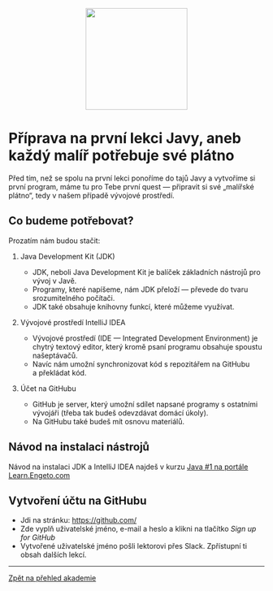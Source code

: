 <p align="center">
  <img src="https://engeto.cz/wp-content/uploads/2019/01/engeto-square.png" width="200" height="200">
</p>

# Příprava na první lekci Javy, aneb každý malíř potřebuje své plátno

Před tím, než se spolu na první lekci ponoříme do tajů Javy a&nbsp;vytvoříme si první program, máme tu pro Tebe první quest &mdash; připravit si své „malířské plátno“, tedy v&nbsp;našem případě vývojové prostředí.

## Co budeme potřebovat? 

Prozatím nám budou stačit: 

1. Java Development Kit (JDK)
	- JDK, neboli Java Development Kit je balíček základních nástrojů pro vývoj v&nbsp;Javě.
	- Programy, které napíšeme, nám JDK přeloží &mdash; převede do tvaru srozumitelného počítači.
	- JDK také obsahuje knihovny funkcí, které můžeme využívat.

2. Vývojové prostředí IntelliJ IDEA
	- Vývojové prostředí (IDE &mdash; Integrated Development Environment) je chytrý textový editor, který kromě psaní programu obsahuje spoustu našeptávačů.
	- Navíc nám umožní synchronizovat kód s&nbsp;repozitářem na GitHubu a&nbsp;překládat kód.

3. Účet na GitHubu
	- GitHub je server, který umožní sdílet napsané programy s&nbsp;ostatními vývojáři (třeba tak budeš odevzdávat domácí úkoly).
	- Na GitHubu také budeš mít osnovu materiálů.

## Návod na instalaci nástrojů
Návod na instalaci JDK a&nbsp;IntelliJ IDEA najdeš v&nbsp;kurzu [Java #1 na portále Learn.Engeto.com](https://learn.engeto.com/cs/kurz/java-akademie-priprava)
	
<!-- https://learn.engeto.com/cs/kurz/java-1-uvod-do-programovani/studium/m_TDBn4hQyyJ7Hp2uFS5Sw/zaciname-s-javou/priprava-prostredi/stazeni-oracle-jdk -->

## Vytvoření účtu na GitHubu
- Jdi na stránku: https://github.com/
- Zde vyplň uživatelské jméno, e-mail a&nbsp;heslo a&nbsp;klikni na tlačítko _Sign up for GitHub_
- Vytvořené uživatelské jméno pošli lektorovi přes Slack. Zpřístupní ti obsah dalších lekcí.


---

[Zpět na přehled akademie](https://github.com/ENGETO-Java-Akademie-2022-04/intro)